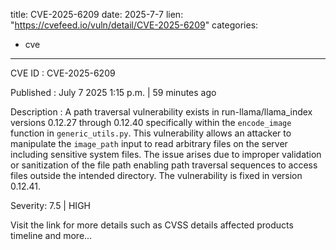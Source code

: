  
title: CVE-2025-6209
date: 2025-7-7
lien: "https://cvefeed.io/vuln/detail/CVE-2025-6209"
categories:
  - cve
---

CVE ID : CVE-2025-6209

Published :  July 7
2025
1:15 p.m. | 59 minutes ago

Description : A path traversal vulnerability exists in run-llama/llama_index versions 0.12.27 through 0.12.40
specifically within the `encode_image` function in `generic_utils.py`. This vulnerability allows an attacker to manipulate the `image_path` input to read arbitrary files on the server
including sensitive system files. The issue arises due to improper validation or sanitization of the file path
enabling path traversal sequences to access files outside the intended directory. The vulnerability is fixed in version 0.12.41.

Severity: 7.5 | HIGH

Visit the link for more details
such as CVSS details
affected products
timeline
and more...
